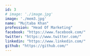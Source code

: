 ```yaml
---
id: 3
# image: './image.jpg'
image: './mem3.jpg'
name: "Mujtaba Khan"
profession: "Head Of Marketing"
facebook: "https://www.facebook.com/"
twitter: "https://www.twitter.com/"
linkedin: "https://www.linkedin.com/"
github: "https://github.com/"
---
```

